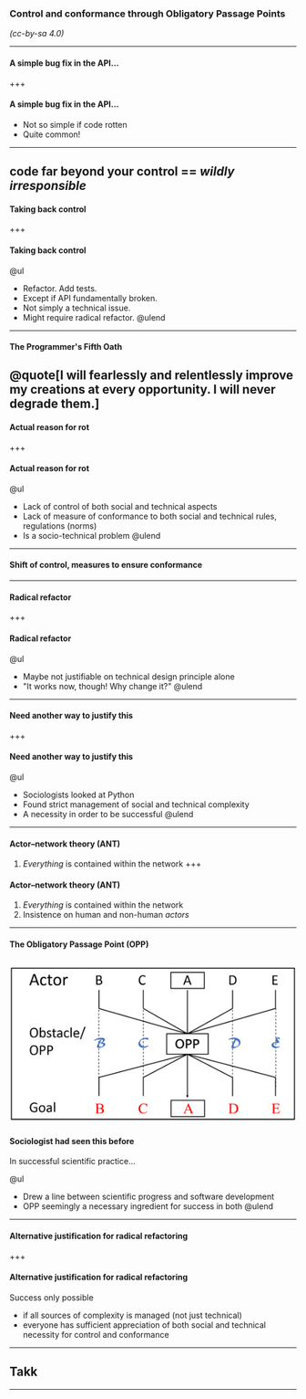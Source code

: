 ### Control and conformance through Obligatory Passage Points

_(cc-by-sa 4.0)_

---
#### A simple bug fix in the API…
+++
#### A simple bug fix in the API…

* Not so simple if code rotten
* Quite common!
---
code far beyond your control == _wildly irresponsible_
---
#### Taking back control
+++
#### Taking back control
@ul
* Refactor. Add tests.
* Except if API fundamentally broken.
* Not simply a technical issue.
* Might require radical refactor.
@ulend
---
#### The Programmer's Fifth Oath
@quote[I will fearlessly and relentlessly improve my creations at every opportunity. I will never degrade them.]
---
#### Actual reason for rot
+++
#### Actual reason for rot
@ul
* Lack of control of both social and technical aspects
* Lack of measure of conformance to both social and technical rules, regulations (norms)
* Is a socio-technical problem
@ulend
---
#### Shift of control, measures to ensure conformance
---
#### Radical refactor
+++
#### Radical refactor
@ul
* Maybe not justifiable on technical design principle alone
* "It works now, though! Why change it?"
@ulend
---
#### Need another way to justify this
+++
#### Need another way to justify this
@ul
* Sociologists looked at Python
* Found strict management of social and technical complexity
* A necessity in order to be successful
@ulend
---
#### Actor–network theory (ANT)
1. _Everything_ is contained within the network
+++
#### Actor–network theory (ANT)
1. _Everything_ is contained within the network
1. Insistence on human and non-human _actors_
---
#### The Obligatory Passage Point (OPP)

![OPP](https://raw.githubusercontent.com/jondequinor/talks/master/opp/img/generic_opp.jpg)
---
#### Sociologist had seen this before
In successful scientific practice…

@ul
* Drew a line between scientific progress and software development
* OPP seemingly a necessary ingredient for success in both
@ulend
---
#### Alternative justification for radical refactoring
+++
#### Alternative justification for radical refactoring
Success only possible 
* if all sources of complexity is managed (not just technical)
* everyone has sufficient appreciation of both social and technical necessity for control and conformance
---
## Takk
---
